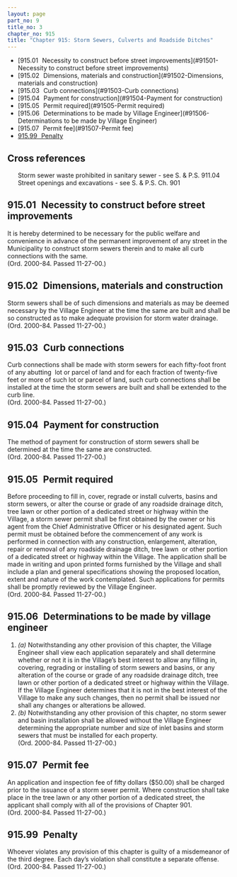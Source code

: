 ```yaml
---
layout: page
part_no: 9
title_no: 3
chapter_no: 915
title: "Chapter 915: Storm Sewers, Culverts and Roadside Ditches"
---
```


* [915.01   Necessity to construct before street improvements](#91501-Necessity to construct before street improvements)
* [915.02   Dimensions, materials and construction](#91502-Dimensions, materials and construction)
* [915.03   Curb connections](#91503-Curb connections)
* [915.04   Payment for construction](#91504-Payment for construction)
* [915.05   Permit required](#91505-Permit required)
* [915.06   Determinations to be made by Village Engineer](#91506-Determinations to be made by Village Engineer)
* [915.07   Permit fee](#91507-Permit fee)
* [915.99   Penalty](#91599-Penalty)

## Cross references

      Storm sewer waste prohibited in sanitary sewer - see S. & P.S.
911.04
      Street openings and excavations - see S. & P.S. Ch.
901

## 915.01   Necessity to construct before street improvements

It is hereby determined to be necessary for the public welfare and
convenience in advance of the permanent improvement of any street in the
Municipality to construct storm sewers therein and to make all curb connections
with the same.  
(Ord. 2000-84. Passed 11-27-00.)

## 915.02   Dimensions, materials and construction

Storm sewers shall be of such dimensions and materials as may be deemed
necessary by the Village Engineer at the time the same are built and shall be
so constructed as to make adequate provision for storm water drainage.   
(Ord. 2000-84. Passed 11-27-00.)

## 915.03   Curb connections

Curb connections shall be made with storm sewers for each fifty-foot front
of any abutting  lot or parcel of land and for each fraction of twenty-five
feet or more of such lot or parcel of land, such curb connections shall be
installed at the time the storm sewers are built and shall be extended to the
curb line.  
(Ord. 2000-84. Passed 11-27-00.)

## 915.04   Payment for construction

The method of payment for construction of storm sewers shall be determined
at the time the same are constructed.   
(Ord. 2000-84. Passed 11-27-00.)

## 915.05   Permit required

Before proceeding to fill in, cover, regrade or install culverts, basins and
storm sewers, or alter the course or grade of any roadside drainage ditch, tree
lawn or other portion of a dedicated street or highway within the Village, a
storm sewer permit shall be first obtained by the owner or his agent from the
Chief Administrative Officer or his designated agent. Such permit must be
obtained before the commencement of any work is performed in connection with
any construction, enlargement, alteration, repair or removal of any roadside
drainage ditch, tree lawn  or other portion of a dedicated street or highway
within the Village. The application shall be made in writing and upon printed
forms furnished by the Village and shall include a plan and general
specifications showing the proposed location, extent and nature of the work
contemplated. Such applications for permits shall be promptly reviewed by the
Village Engineer.  
(Ord. 2000-84. Passed 11-27-00.)

## 915.06   Determinations to be made by village engineer

1. _(a)_ Notwithstanding any other provision of this chapter, the Village
Engineer shall view each application separately and shall determine whether or
not it is in the Village’s best interest to allow any filling in, covering,
regrading or installing of storm sewers and basins, or any alteration of the
course or grade of any roadside drainage ditch, tree lawn or other portion of a
dedicated street or highway within the Village. If the Village Engineer
determines that it is not in the best interest of the Village to make any such
changes, then no permit shall be issued nor shall any changes or alterations be
allowed.
2. _(b)_ Notwithstanding any other provision of this chapter, no storm sewer
and basin installation shall be allowed without the Village Engineer
determining the appropriate number and size of inlet basins and storm sewers
that must be installed for each property.  
(Ord. 2000-84. Passed 11-27-00.)

## 915.07   Permit fee

An application and inspection fee of fifty dollars ($50.00) shall be charged
prior to the issuance of a storm sewer permit. Where construction shall take
place in the tree lawn or any other portion of a dedicated street, the
applicant shall comply with all of the provisions of Chapter 901.   
(Ord. 2000-84. Passed 11-27-00.)

## 915.99   Penalty

Whoever violates any provision of this chapter is guilty of a misdemeanor of
the third degree. Each day’s violation shall constitute a separate offense.  
(Ord. 2000-84. Passed 11-27-00.)
